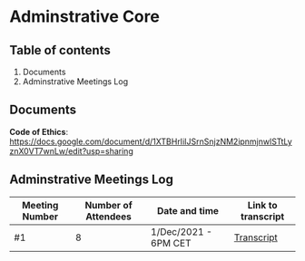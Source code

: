 # Adminstrative Core
## Table of contents
1. Documents
2. Adminstrative Meetings Log
## Documents
**Code of Ethics**: https://docs.google.com/document/d/1XTBHrIiIJSrnSnjzNM2ipnmjnwlSTtLyznX0VT7wnLw/edit?usp=sharing
## Adminstrative Meetings Log
| Meeting Number | Number of Attendees | Date and time | Link to transcript
|--------------|---------------------|---------------|--|
| #1 | 8 | 1/Dec/2021 - 6PM CET | [Transcript](https://normolo.github.io/Adminstrative-Repo/ad01.html)

